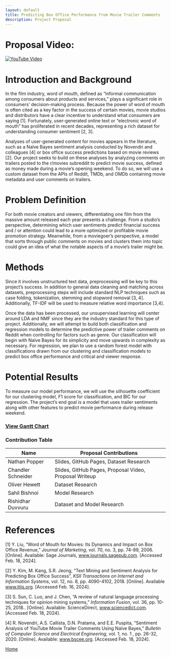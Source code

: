 ```yaml
---
layout: default
title: Predicting Box Office Performance from Movie Trailer Comments
description: Project Proposal
---
```

# Proposal Video:

[![YouTube Video](https://img.youtube.com/vi/oifzktR09SY/0.jpg)](https://www.youtube.com/watch?v=oifzktR09SY)

# Introduction and Background

In the film industry, word of mouth, defined as “informal communication among consumers about products and services,” plays a significant role in consumers’ decision-making process. Because the power of word of mouth is often cited as a key factor in the success of certain movies, movie studios and distributors have a clear incentive to understand what consumers are saying [1]. Fortunately, user-generated online text or “electronic word of mouth” has proliferated in recent decades, representing a rich dataset for understanding consumer sentiment [2, 3]. 

Analyses of user-generated content for movies appears in the literature, such as a Naïve Bayes sentiment analysis conducted by Novendri and colleagues [4] or box office success predictions based on movie reviews [2]. Our project seeks to build on these analyses by analyzing comments on trailers posted to the r/movies subreddit to predict movie success, defined as money made during a movie’s opening weekend. To do so, we will use a custom dataset from the APIs of Reddit, TMDb, and OMDb containing movie metadata and user comments on trailers.

# Problem Definition

For both movie creators and viewers, differentiating one film from the massive amount released each year presents a challenge. From a studio’s perspective, determining which user sentiments predict financial success and / or attention could lead to a more optimized or profitable movie promotion strategy. Meanwhile, from a moviegoer’s perspective, a model that sorts through public comments on movies and clusters them into topic could give an idea of what the notable aspects of a movie’s trailer might be.

# Methods

Since it involves unstructured text data, preprocessing will be key to this project’s success. In addition to general data cleaning and matching across datasets, preprocessing steps will include standard NLP techniques such as case folding, tokenization, stemming and stopword removal [3, 4].  Additionally, TF-IDF will be used to measure relative word importance [3,4]. 

Once the data has been processed, our unsupervised learning will center around LDA and NMF since they are the industry standard for this type of project. Additionally, we will attempt to build both classification and regression models to determine the predictive power of trailer comments on Reddit when controlling for factors such as genre. Our classification will begin with Naïve Bayes for its simplicity and move upwards in complexity as necessary. For regression, we plan to use a random forest model with classifications drawn from our clustering and classification models to predict box office performance and critical and viewer response.  


# Potential Results

To measure our model performance, we will use the silhouette coefficient for our clustering model, F1 score for classification, and BIC for our regression. The project’s end goal is a model that uses trailer sentiments along with other features to predict movie performance during release weekend.

### [View Gantt Chart](gantt_chart.png)

### Contribution Table

|    Name     |   Proposal Contributions     |
| ----------- | ----------- | 
| Nathan Popper      | Slides, GitHub Pages, Dataset Research       | 
| Chandler Schneider      | Slides, GitHub Pages, Proposal Video, Proposal Writeup      |
| Oliver Hewett   | Dataset Research        | 
| Sahil Bishnoi   | Model Research       | 
| Rishidhar Duvvuru   | Dataset and Model Research        | 

# References

[1] Y. Liu, “Word of Mouth for Movies: Its Dynamics and Impact on Box Office Revenue,” _Journal of Marketing_, vol. 70, no. 3, pp. 74-89, 2006. [Online]. Available: Sage Journals, www.journals.sagepub.com. [Accessed Feb. 18, 2024].  

[2] Y. Kim, M. Kang, S.R. Jeong, “Text Mining and Sentiment Analysis for Predicting Box Office Success”, _KSII Transactions on Internet and Information Systems_, vol. 12, no. 8, pp. 4090-4102, 2018. [Online]. Available www.itiis.org. [Accessed Feb. 16, 2024].  

[3] S. Sun, C. Luo, and J. Chen, “A review of natural language processing techniques for opinion mining systems,” _Information Fusion_, vol. 36, pp. 10-25, 2018.. [Online]. Available: ScienceDirect, www.sciencedict.com. [Accessed Feb. 18, 2024].  

[4] R.  Novendri, A.S. Callista, D.N. Pratama, and E.E. Puspita, “Sentiment Analysis of YouTube Movie Trailer Comments Using Naïve Bayes,” _Bulletin of Computer Science and Electrical Engineering_, vol. 1, no. 1 , pp. 26-32, 2020. [Online]. Available: www.bscee.org. [Accessed Feb. 18, 2024].

[Home](./)
